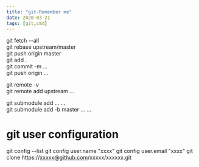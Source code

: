 ```yaml
---
title: "git-Remember me"
date: 2020-03-21
tags: [git,cmd]
---
```


git fetch --all  
git rebase upstream/master  
git push origin master  
git add .  
git commit -m ...  
git push origin ...  

git remote -v  
git remote add upstream ...  

git submodule add ... ...  
git submodule add -b master ... ...  

# git user configuration

git config --list
git config user.name "xxxx"
git config user.email "xxxx"
git clone https://xxxxx@github.com/xxxxx/xxxxxx.git